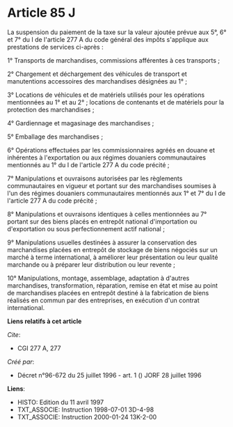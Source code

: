 # Article 85 J

La suspension du paiement de la taxe sur la valeur ajoutée prévue aux 5°, 6° et 7° du I de l'article 277 A du code général
des impôts s'applique aux prestations de services ci-après :

1° Transports de marchandises, commissions afférentes à ces transports ;

2° Chargement et déchargement des véhicules de transport et manutentions accessoires des marchandises désignées au 1° ;

3° Locations de véhicules et de matériels utilisés pour les opérations mentionnées au 1° et au 2° ; locations de contenants
et de matériels pour la protection des marchandises ;

4° Gardiennage et magasinage des marchandises ;

5° Emballage des marchandises ;

6° Opérations effectuées par les commissionnaires agréés en douane et inhérentes à l'exportation ou aux régimes douaniers
communautaires mentionnés au 1° du I de l'article 277 A du code précité ;

7° Manipulations et ouvraisons autorisées par les règlements communautaires en vigueur et portant sur des marchandises
soumises à l'un des régimes douaniers communautaires mentionnés aux 1° et 7° du I de l'article 277 A du code précité ;

8° Manipulations et ouvraisons identiques à celles mentionnées au 7° portant sur des biens placés en entrepôt national
d'importation ou d'exportation ou sous perfectionnement actif national ;

9° Manipulations usuelles destinées à assurer la conservation des marchandises placées en entrepôt de stockage de biens
négociés sur un marché à terme international, à améliorer leur présentation ou leur qualité marchande ou à préparer leur
distribution ou leur revente ;

10° Manipulations, montage, assemblage, adaptation à d'autres marchandises, transformation, réparation, remise en état et
mise au point de marchandises placées en entrepôt destiné à la fabrication de biens réalisés en commun par des entreprises,
en exécution d'un contrat international.

**Liens relatifs à cet article**

_Cite_:

  - CGI 277 A, 277

_Créé par_:

  - Décret n°96-672 du 25 juillet 1996 - art. 1 () JORF 28 juillet 1996

**Liens**:

  - HISTO: Edition du 11 avril 1997
  - TXT_ASSOCIE: Instruction 1998-07-01 3D-4-98
  - TXT_ASSOCIE: Instruction 2000-01-24 13K-2-00
